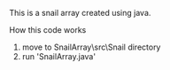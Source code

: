 This is a snail array created using java.

How this code works
1. move to SnailArray\src\Snail directory
2. run 'SnailArray.java'
